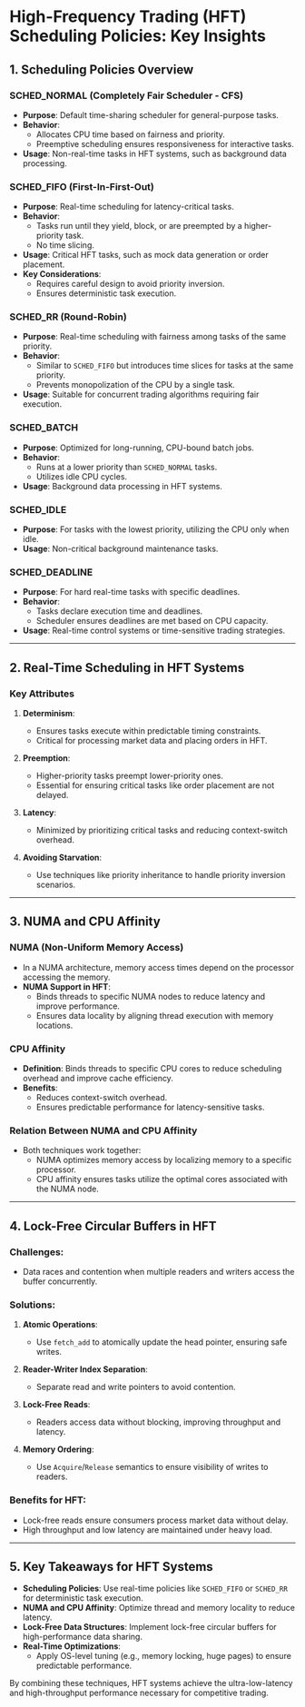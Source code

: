 # High-Frequency Trading (HFT) Scheduling Policies: Key Insights

## **1. Scheduling Policies Overview**

### **SCHED_NORMAL (Completely Fair Scheduler - CFS)**
- **Purpose**: Default time-sharing scheduler for general-purpose tasks.
- **Behavior**:
  - Allocates CPU time based on fairness and priority.
  - Preemptive scheduling ensures responsiveness for interactive tasks.
- **Usage**: Non-real-time tasks in HFT systems, such as background data processing.

### **SCHED_FIFO (First-In-First-Out)**
- **Purpose**: Real-time scheduling for latency-critical tasks.
- **Behavior**:
  - Tasks run until they yield, block, or are preempted by a higher-priority task.
  - No time slicing.
- **Usage**: Critical HFT tasks, such as mock data generation or order placement.
- **Key Considerations**:
  - Requires careful design to avoid priority inversion.
  - Ensures deterministic task execution.

### **SCHED_RR (Round-Robin)**
- **Purpose**: Real-time scheduling with fairness among tasks of the same priority.
- **Behavior**:
  - Similar to `SCHED_FIFO` but introduces time slices for tasks at the same priority.
  - Prevents monopolization of the CPU by a single task.
- **Usage**: Suitable for concurrent trading algorithms requiring fair execution.

### **SCHED_BATCH**
- **Purpose**: Optimized for long-running, CPU-bound batch jobs.
- **Behavior**:
  - Runs at a lower priority than `SCHED_NORMAL` tasks.
  - Utilizes idle CPU cycles.
- **Usage**: Background data processing in HFT systems.

### **SCHED_IDLE**
- **Purpose**: For tasks with the lowest priority, utilizing the CPU only when idle.
- **Usage**: Non-critical background maintenance tasks.

### **SCHED_DEADLINE**
- **Purpose**: For hard real-time tasks with specific deadlines.
- **Behavior**:
  - Tasks declare execution time and deadlines.
  - Scheduler ensures deadlines are met based on CPU capacity.
- **Usage**: Real-time control systems or time-sensitive trading strategies.

---

## **2. Real-Time Scheduling in HFT Systems**

### **Key Attributes**
1. **Determinism**:
   - Ensures tasks execute within predictable timing constraints.
   - Critical for processing market data and placing orders in HFT.

2. **Preemption**:
   - Higher-priority tasks preempt lower-priority ones.
   - Essential for ensuring critical tasks like order placement are not delayed.

3. **Latency**:
   - Minimized by prioritizing critical tasks and reducing context-switch overhead.

4. **Avoiding Starvation**:
   - Use techniques like priority inheritance to handle priority inversion scenarios.

---

## **3. NUMA and CPU Affinity**

### **NUMA (Non-Uniform Memory Access)**
- In a NUMA architecture, memory access times depend on the processor accessing the memory.
- **NUMA Support in HFT**:
  - Binds threads to specific NUMA nodes to reduce latency and improve performance.
  - Ensures data locality by aligning thread execution with memory locations.

### **CPU Affinity**
- **Definition**: Binds threads to specific CPU cores to reduce scheduling overhead and improve cache efficiency.
- **Benefits**:
  - Reduces context-switch overhead.
  - Ensures predictable performance for latency-sensitive tasks.

### **Relation Between NUMA and CPU Affinity**
- Both techniques work together:
  - NUMA optimizes memory access by localizing memory to a specific processor.
  - CPU affinity ensures tasks utilize the optimal cores associated with the NUMA node.

---

## **4. Lock-Free Circular Buffers in HFT**

### **Challenges**:
- Data races and contention when multiple readers and writers access the buffer concurrently.

### **Solutions**:
1. **Atomic Operations**:
   - Use `fetch_add` to atomically update the head pointer, ensuring safe writes.

2. **Reader-Writer Index Separation**:
   - Separate read and write pointers to avoid contention.

3. **Lock-Free Reads**:
   - Readers access data without blocking, improving throughput and latency.

4. **Memory Ordering**:
   - Use `Acquire`/`Release` semantics to ensure visibility of writes to readers.

### **Benefits for HFT**:
- Lock-free reads ensure consumers process market data without delay.
- High throughput and low latency are maintained under heavy load.

---

## **5. Key Takeaways for HFT Systems**

- **Scheduling Policies**: Use real-time policies like `SCHED_FIFO` or `SCHED_RR` for deterministic task execution.
- **NUMA and CPU Affinity**: Optimize thread and memory locality to reduce latency.
- **Lock-Free Data Structures**: Implement lock-free circular buffers for high-performance data sharing.
- **Real-Time Optimizations**:
  - Apply OS-level tuning (e.g., memory locking, huge pages) to ensure predictable performance.

By combining these techniques, HFT systems achieve the ultra-low-latency and high-throughput performance necessary for competitive trading.